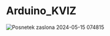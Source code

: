 # Arduino_KVIZ


![Posnetek zaslona 2024-05-15 074815](https://github.com/JakaVesena/Arduino_KVIZ/assets/169873277/7227128b-3e6e-40a8-af63-0942e5e672a2)
